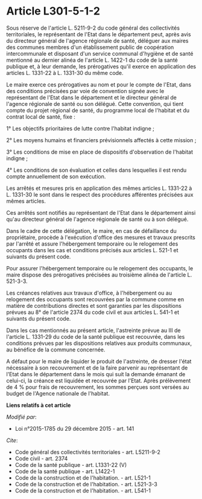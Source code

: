 # Article L301-5-1-2

Sous réserve de l'article L. 5211-9-2 du code général des collectivités territoriales, le représentant de l'Etat dans le
département peut, après avis du directeur général de l'agence régionale de santé, déléguer aux maires des communes membres
d'un établissement public de coopération intercommunale et disposant d'un service communal d'hygiène et de santé mentionné au
dernier alinéa de l'article L. 1422-1 du code de la santé publique et, à leur demande, les prérogatives qu'il exerce en
application des articles L. 1331-22 à L. 1331-30 du même code. 

Le maire exerce ces prérogatives au nom et pour le compte de l'Etat, dans des conditions précisées par voie de convention
signée avec le représentant de l'Etat dans le département et le directeur général de l'agence régionale de santé ou son
délégué. Cette convention, qui tient compte du projet régional de santé, du programme local de l'habitat et du contrat local
de santé, fixe : 

1° Les objectifs prioritaires de lutte contre l'habitat indigne ; 

2° Les moyens humains et financiers prévisionnels affectés à cette mission ; 

3° Les conditions de mise en place de dispositifs d'observation de l'habitat indigne ; 

4° Les conditions de son évaluation et celles dans lesquelles il est rendu compte annuellement de son exécution. 

Les arrêtés et mesures pris en application des mêmes articles L. 1331-22 à L. 1331-30 le sont dans le respect des procédures
afférentes précisées aux mêmes articles. 

Ces arrêtés sont notifiés au représentant de l'Etat dans le département ainsi qu'au directeur général de l'agence régionale
de santé ou à son délégué. 

Dans le cadre de cette délégation, le maire, en cas de défaillance du propriétaire, procède à l'exécution d'office des
mesures et travaux prescrits par l'arrêté et assure l'hébergement temporaire ou le relogement des occupants dans les cas et
conditions précisés aux articles L. 521-1 et suivants du présent code. 

Pour assurer l'hébergement temporaire ou le relogement des occupants, le maire dispose des prérogatives précisées au
troisième alinéa de l'article L. 521-3-3. 

Les créances relatives aux travaux d'office, à l'hébergement ou au relogement des occupants sont recouvrées par la commune
comme en matière de contributions directes et sont garanties par les dispositions prévues au 8° de l'article 2374 du code
civil et aux articles L. 541-1 et suivants du présent code. 

Dans les cas mentionnés au présent article, l'astreinte prévue au III de l'article L. 1331-29 du code de la santé publique
est recouvrée, dans les conditions prévues par les dispositions relatives aux produits communaux, au bénéfice de la commune
concernée. 

A défaut pour le maire de liquider le produit de l'astreinte, de dresser l'état nécessaire à son recouvrement et de la faire
parvenir au représentant de l'Etat dans le département dans le mois qui suit la demande émanant de celui-ci, la créance est
liquidée et recouvrée par l'Etat. Après prélèvement de 4 % pour frais de recouvrement, les sommes perçues sont versées au
budget de l'Agence nationale de l'habitat.

**Liens relatifs à cet article**

_Modifié par_:

  - Loi n°2015-1785 du 29 décembre 2015 - art. 141

_Cite_:

  - Code général des collectivités territoriales - art. L5211-9-2
  - Code civil - art. 2374
  - Code de la santé publique - art. L1331-22 (V)
  - Code de la santé publique - art. L1422-1
  - Code de la construction et de l'habitation. - art. L521-1
  - Code de la construction et de l'habitation. - art. L521-3-3
  - Code de la construction et de l'habitation. - art. L541-1
